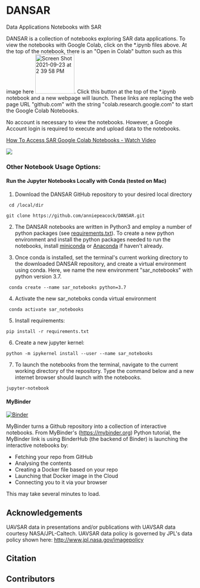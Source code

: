 # DANSAR
 Data Applications Notebooks with SAR 
 
DANSAR is a collection of notebooks exploring SAR data applications. To view the notebooks with Google Colab, click on the *.ipynb files above. At the top of the notebook, there is an "Open in Colab" button such as this image here <img width="105" alt="Screen Shot 2021-09-23 at 2 39 58 PM" src="https://user-images.githubusercontent.com/69326547/134588404-d47e30d0-33dd-42bb-803d-2a6d2a965fb0.png">.  Click this button at the top of the *.ipynb notebook and a new webpage will launch. These links are replacing the web page URL "github.com" with the string "colab.research.google.com" to start the Google Colab Notebooks. 
 
No account is necessary to view the notebooks. However, a Google Account login is required to execute and upload data to the notebooks. 

<a href="https://www.loom.com/share/e88828827d6e4d188404c71e09b75b5f">
    <p> How To Access SAR Google Colab Notebooks - Watch Video</p>
    <img style="max-width:300px;" src="https://cdn.loom.com/sessions/thumbnails/e88828827d6e4d188404c71e09b75b5f-with-play.gif">
  </a>

### Other Notebook Usage Options:

#### Run the Jupyter Notebooks Locally with Conda (tested on Mac)

1. Download the DANSAR GitHub repository to your desired local directory
<pre><code> cd /local/dir

git clone https://github.com/anniepeacock/DANSAR.git 
</code></pre>
2. The DANSAR notebooks are written in Python3 and employ a number of python packages (see [requirements.txt](https://github.com/anniepeacock/DANSAR/blob/main/requirements.txt)). To create a new python environment and install the python packages needed to run the notebooks, install [miniconda](https://docs.conda.io/en/latest/miniconda.html) or [Anaconda](https://docs.anaconda.com/anaconda/install/index.html) if haven't already.

3. Once conda is installed, set the terminal's current working directory to the downloaded DANSAR repository, and create a virtual environment using conda. Here, we name the new environment "sar_notebooks" with python version 3.7.

<pre><code> conda create --name sar_notebooks python=3.7 </code></pre>

4. Activate the new sar_noteboks conda virtual environment

<pre><code> conda activate sar_notebooks </code></pre>

5. Install requirements:

<pre><code>pip install -r requirements.txt</code></pre>

6. Create a new jupyter kernel:

<pre><code>python -m ipykernel install --user --name sar_notebooks</code></pre>

7. To launch the notebooks from the terminal, navigate to the current working directory of the repository. Type the command below and a new internet browser should launch with the notebooks. 

<pre><code>jupyter-notebook</code></pre>


#### MyBinder

[![Binder](https://mybinder.org/badge_logo.svg)](https://mybinder.org/v2/gh/anniepeacock/DANSAR/main)

MyBinder turns a Github repository into a collection of interactive notebooks. 
From MyBinder's (https://mybinder.org) Python tutorial, the MyBinder link is using BinderHub (the backend of Binder) is launching the interactive notebooks by:
* Fetching your repo from GitHub
* Analysing the contents
* Creating a Docker file based on your repo
* Launching that Docker image in the Cloud
* Connecting you to it via your browser

This may take several minutes to load.

## Acknowledgements
UAVSAR data in presentations and/or publications with UAVSAR data courtesy NASA/JPL-Caltech. UAVSAR data policy is governed by JPL's data policy shown here: http://www.jpl.nasa.gov/imagepolicy

## Citation

## Contributors

